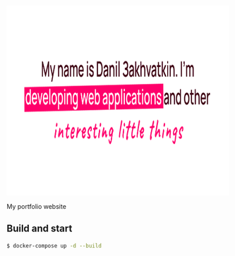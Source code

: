 <p align="center">
  <img width="1060" height="430" src="/docs/readme-header.png" alt="Buckwheat logo">
</p>
My portfolio website

## Build and start

```bash
$ docker-compose up -d --build
```
